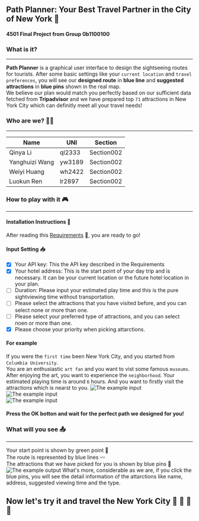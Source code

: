 ## Path Planner: Your Best Travel Partner in the City of New York :statue_of_liberty:     
#### 4501 Final Project from Group 0b1100100  
  
  
### What is it?   
---
**Path Planner** is a graphical user interface to design the sightseeing routes for tourists. 
After some basic settings like your `current location` and `travel preferences`, 
you will see our **designed route** in **blue line** and **suggested attractions** in **blue pins** shown in the real map.  
We believe our plan would match you perfectly based on our sufficient data fetched from **Tripadvisor** and we have prepared top `71` attractions in New York City which can definitly meet all your travel needs!

### Who are we?  :two_women_holding_hands::two_women_holding_hands:
---
|Name|UNI|Section|
|---|---|---|
|Qinya Li|ql2333|Section002|
|Yanghuizi Wang|yw3189|Section002|
|Weiyi Huang|wh2422|Section002|
|Luokun Ren|lr2897|Section002|

### How to play with it :video_game:    
---
#### Installation Instructions :ledger:  
After reading this [Requirements](https://github.com/FinalProject0b1100100/tfa_project/blob/master/Requirements.txt) :page_with_curl:, you are ready to go!  

#### Input Setting :inbox_tray:
- [x] Your API key: This the API key described in the Requirements 
- [x] Your hotel address: This is the start point of your day trip and is necessary. It can be your current location or the future hotel location in your plan.    
- [ ] Duration: Please input your estimated play time and this is the pure sightviewing time without transportation.  
- [ ]  Please select the attractions that you have visited before, and you can select none or more than one.  
- [ ]  Please select your preferred type of attractions, and you can select noen or more than one. 
- [x]  Please choose your priority when picking attarctions.  

#### For example  
If you were the `first time` been New York City, and you started from `Columbia University`.   
You are an enthusiastic `art fan` and you want to vist some famous `museums`.  
After enjoying the art, you want to experience the `neighborhood`.
Your estimated playing time is around `6` hours.
And you want to firstly visit the attractions which is nearst to you.
![The example input](https://raw.githubusercontent.com/FinalProject0b1100100/tfa_project/master/input1.png)  
![The example input](https://raw.githubusercontent.com/FinalProject0b1100100/tfa_project/master/input2.png)  
![The example input](https://raw.githubusercontent.com/FinalProject0b1100100/tfa_project/master/input3.png)  

#### Press the OK botton and wait for the perfect path we designed for you!
    
### What will you see :outbox_tray:    
---
Your start point is shown by green point :herb:  
The route is represented by blue lines :wavy_dash:  
The attractions that we have picked for you is shown by blue pins :small_blue_diamond:  
![The example output](https://raw.githubusercontent.com/FinalProject0b1100100/tfa_project/master/output.png) 
What's more, considerable as we are, if you click the blue pins, you will see the detail information of the attarctions like name, address, suggested viewing time and the type.  

## Now let's try it and travel the New York City :sunrise: :mount_fuji: :rainbow: :stars:     
